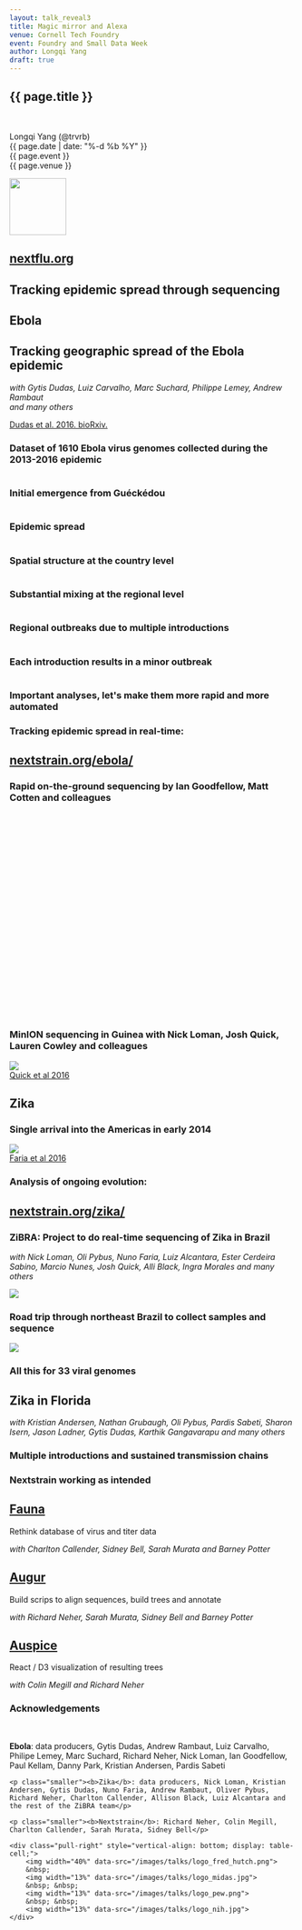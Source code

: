 ```yaml
---
layout: talk_reveal3
title: Magic mirror and Alexa
venue: Cornell Tech Foundry
event: Foundry and Small Data Week
author: Longqi Yang
draft: true
---
```


<!-- Color ramp: ["#5097BA", "#5BA6A7", "#69B091", "#79B77D", "#8BBB6A", "#9EBE5A", "#B2BD4D", "#C4B945", "#D4B13F", "#DFA43B"] -->

<section data-background="#000000">
	<h2 class="title">{{ page.title }}</h2>
	<br>
	<p class="title">
	Longqi Yang (@trvrb)
	<br>
	{{ page.date | date: "%-d %b %Y" }}
	<br>
	{{ page.event }}
	<br>
	{{ page.venue }}
</section>

<section data-background="#000000">
	<img width=100 src="/images/talks/giphy_virus.gif">
</section>

<section>
	<h1>
		<a href="http://nextflu.org">
			<span class="c2">n</span><span class="c3">e</span><span class="c4">x</span><span class="c5">t</span><span class="c6">f</span><span class="c7">l</span><span class="c8">u</span><span class="text-gray">.org</span>
		</a>
	</h1>
</section>

<section>
	<h2>Tracking epidemic spread through sequencing</h2>
</section>

<section data-background="#8BBB6A">
	<h2 class="title">Ebola</h2>
</section>

<section>
	<h2>Tracking geographic spread of the Ebola epidemic</h2>
	<p class="smaller"><i>
	with Gytis Dudas, Luiz Carvalho, Marc Suchard, Philippe Lemey, Andrew Rambaut <br> and many others
	</i></p>
	<div class="citation">
		<a href="/papers/dudas-ebola-epidemic-spread/">Dudas et al. 2016. bioRxiv.</a>
	</div>
</section>

<section>
	<h3>Dataset of 1610 Ebola virus genomes collected during the 2013-2016 epidemic</h3>
	<img class="stretch" data-src="/images/talks/ebola_mig_sampling.png">
</section>

<section>
	<h3>Initial emergence from Guéckédou</h3>
	<img class="stretch" data-src="/images/talks/ebola_mig_emergence.png">
</section>

<section>
	<h3>Epidemic spread</h3>
	<img class="stretch" data-src="/images/talks/ebola_mig_geo_tree.png">
</section>

<section>
	<h3>Spatial structure at the country level</h3>
	<img class="stretch" data-src="/images/talks/ebola_mig_exploded_tree.png">
</section>

<section>
	<h3>Substantial mixing at the regional level</h3>
	<img class="stretch" data-src="/images/talks/ebola_mig_exploded_tree_regions.png">
</section>

<section>
	<h3>Regional outbreaks due to multiple introductions</h3>
	<img class="stretch" data-src="/images/talks/ebola_mig_clusters.png">
</section>

<section>
	<h3>Each introduction results in a minor outbreak</h3>
	<img class="stretch" data-src="/images/talks/ebola_mig_cluster_distributions.png">
</section>

<section>
	<h3>Important analyses, let's make them more rapid and more automated</h3>
</section>

<section>
	<h3>Tracking epidemic spread in real-time:</h3>
	<h2>
		<a href="http://nextstrain.org/ebola/">
			<span class="text-gray">nextstrain.org/ebola/</span>
		</a>
	</h2>
</section>

<section data-background="/images/talks/nextstrain_in_sierra_leone.jpg">
	<h3 class="title">Rapid on-the-ground sequencing by Ian Goodfellow, Matt Cotten and colleagues</h3>
	<br><p><br><p><br><p><br><p><br><p><br><p><br><p><br><p><br><p><br><p><br><p><br><p>
</section>

<section>
	<h3>MinION sequencing in Guinea with Nick Loman, Josh Quick, Lauren Cowley and colleagues</h3>
	<img class="stretch" src="/images/talks/minion_ebola_sequencing.jpg">
	<div class="citation">
		<a href="http://www.nature.com/nature/journal/v530/n7589/full/nature16996.html">Quick et al 2016</a>
	</div>
</section>

<section data-background="#9EBE5A">
	<h2 class="title">Zika</h2>
</section>

<section>
	<h3>Single arrival into the Americas in early 2014</h3>
	<img class="stretch" src="/images/talks/zika_faria_tmrca.png">
	<div class="citation">
		<a href="http://science.sciencemag.org/content/early/2016/03/23/science.aaf5036">Faria et al 2016</a>
	</div>
</section>

<section>
	<h3>Analysis of ongoing evolution:</h3>
	<h2>
		<a href="http://nextstrain.org/zika/">
			<span class="text-gray">nextstrain.org/zika/</span>
		</a>
	</h2>
</section>

<section>
	<h3>ZiBRA: Project to do real-time sequencing of Zika in Brazil</h3>
	<p class="smaller"><i>
	with Nick Loman, Oli Pybus, Nuno Faria, Luiz Alcantara, Ester Cerdeira Sabino, Marcio Nunes, Josh Quick, Alli Black, Ingra Morales and many others
	</i></p>
	<a href="http://www.zibraproject.org/">
		<img class="stretch" src="/images/talks/zika_zibra_logo.png">
	</a>
</section>

<section>
	<h3>Road trip through northeast Brazil to collect samples and sequence</h3>
	<img class="stretch" src="/images/talks/zika_zibra_roadtrip_samples.jpg">
</section>

<section data-background="/images/talks/zika_zibra_bus.jpg">
</section>

<section data-background="/images/talks/zika_zibra_natal_lacen.jpg">
</section>

<section data-background="/images/talks/zika_zibra_trevor_in_lab.jpg">
</section>

<section data-background="/images/talks/zika_zibra_minion.jpg">
</section>

<section data-background="/images/talks/zika_zibra_heading_home.jpg">
</section>

<section data-background="/images/talks/zika_zibra_alli_in_brazil.jpg">
</section>

<section data-background="/images/talks/zika_zibra_mascot.jpg">
</section>

<section data-background="#000000">
	<h3 class="title">All this for 33 viral genomes</h3>
</section>

<section>
	<h2>Zika in Florida</h2>
	<p class="smaller"><i>
	with Kristian Andersen, Nathan Grubaugh, Oli Pybus, Pardis Sabeti, Sharon Isern, Jason Ladner, Gytis Dudas, Karthik Gangavarapu and many others
	</i></p>
</section>

<section data-background="/images/talks/zika_florida_miami_map.png">
</section>

<section>
	<h3>Multiple introductions and sustained transmission chains</h3>
</section>

<section>
	<h3>Nextstrain working as intended</h3>
</section>

<section>
	<h2><a href="https://github.com/nextstrain/fauna">Fauna</a></h2>
	<p>Rethink database of virus and titer data</p>
	<p class="smaller"><i>
	with Charlton Callender, Sidney Bell, Sarah Murata and Barney Potter
	</i></p>
</section>

<section>
	<h2><a href="https://github.com/nextstrain/augur">Augur</a></h2>
	<p>Build scrips to align sequences, build trees and annotate</p>
	<p class="smaller"><i>
	with Richard Neher, Sarah Murata, Sidney Bell and Barney Potter
	</i></p>
</section>

<section>
	<h2><a href="https://github.com/nextstrain/auspice">Auspice</a></h2>
	<p>React / D3 visualization of resulting trees</p>
	<p class="smaller"><i>
	with Colin Megill and Richard Neher
	</i></p>
</section>

<section>
	<h3>Acknowledgements</h3>
	<br>
	<p class="smaller"><b>Ebola</b>: data producers, Gytis Dudas, Andrew Rambaut, Luiz Carvalho, Philipe Lemey, Marc Suchard, Richard Neher, Nick Loman, Ian Goodfellow, Paul Kellam, Danny Park, Kristian Andersen, Pardis Sabeti</p>

	<p class="smaller"><b>Zika</b>: data producers, Nick Loman, Kristian Andersen, Gytis Dudas, Nuno Faria, Andrew Rambaut, Oliver Pybus, Richard Neher, Charlton Callender, Allison Black, Luiz Alcantara and the rest of the ZiBRA team</p>

	<p class="smaller"><b>Nextstrain</b>: Richard Neher, Colin Megill, Charlton Callender, Sarah Murata, Sidney Bell</p>

	<div class="pull-right" style="vertical-align: bottom; display: table-cell;">
		<img width="40%" data-src="/images/talks/logo_fred_hutch.png">
		&nbsp;
		<img width="13%" data-src="/images/talks/logo_midas.jpg">
		&nbsp; &nbsp;
		<img width="13%" data-src="/images/talks/logo_pew.png">
		&nbsp; &nbsp;
		<img width="13%" data-src="/images/talks/logo_nih.jpg">
	</div>
</section>

<section data-background="#000000">
</section>
